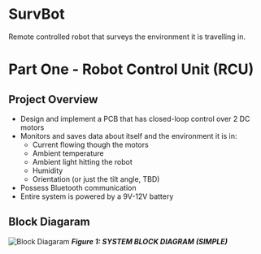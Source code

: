 # SurvBot
Remote controlled robot that surveys the environment it is travelling in.

# Part One - Robot Control Unit (RCU)
## Project Overview
- Design and implement a PCB that has closed-loop control over 2 DC motors
- Monitors and saves data about itself and the environment it is in:
  - Current flowing though the motors
  - Ambient temperature
  - Ambient light hitting the robot
  - Humidity
  - Orientation (or just the tilt angle, TBD)
- Possess Bluetooth communication
- Entire system is powered by a 9V-12V battery

## Block Diagaram
![Block Diagaram](https://github.com/GhanGhan/SurvBot/assets/17633599/19cccab5-bd07-4712-8cb4-4cb47a3bdbdd)
***Figure 1: SYSTEM BLOCK DIAGRAM (SIMPLE)***

